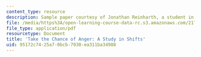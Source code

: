```yaml
---
content_type: resource
description: Sample paper courtesy of Jonathan Reinharth, a student in the course.
file: /media/https%3A/open-learning-course-data-rc.s3.amazonaws.com/21l-703-studies-in-drama-theater-and-science-in-a-time-of-war-spring-2005/95172c7425a70bcb7930ea311ba34988_j_reinharth.pdf
file_type: application/pdf
resourcetype: Document
title: 'Take the Chance of Anger: A Study in Shifts'
uid: 95172c74-25a7-0bcb-7930-ea311ba34988
---
```

